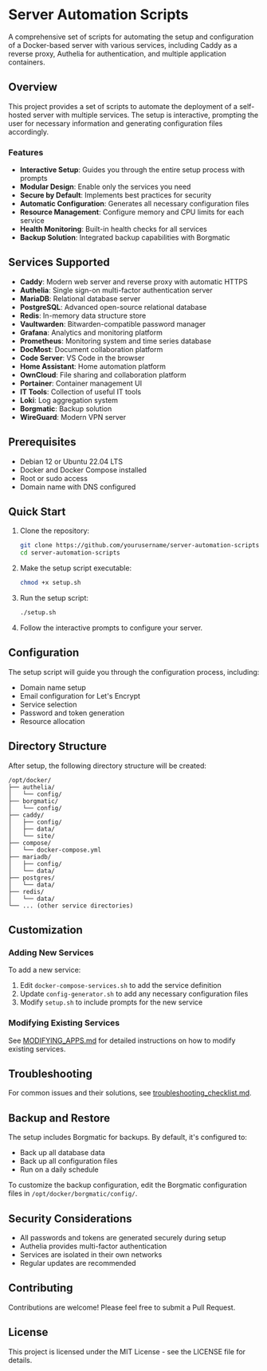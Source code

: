 # Server Automation Scripts

A comprehensive set of scripts for automating the setup and configuration of a Docker-based server with various services, including Caddy as a reverse proxy, Authelia for authentication, and multiple application containers.

## Overview

This project provides a set of scripts to automate the deployment of a self-hosted server with multiple services. The setup is interactive, prompting the user for necessary information and generating configuration files accordingly.

### Features

- **Interactive Setup**: Guides you through the entire setup process with prompts
- **Modular Design**: Enable only the services you need
- **Secure by Default**: Implements best practices for security
- **Automatic Configuration**: Generates all necessary configuration files
- **Resource Management**: Configure memory and CPU limits for each service
- **Health Monitoring**: Built-in health checks for all services
- **Backup Solution**: Integrated backup capabilities with Borgmatic

## Services Supported

- **Caddy**: Modern web server and reverse proxy with automatic HTTPS
- **Authelia**: Single sign-on multi-factor authentication server
- **MariaDB**: Relational database server
- **PostgreSQL**: Advanced open-source relational database
- **Redis**: In-memory data structure store
- **Vaultwarden**: Bitwarden-compatible password manager
- **Grafana**: Analytics and monitoring platform
- **Prometheus**: Monitoring system and time series database
- **DocMost**: Document collaboration platform
- **Code Server**: VS Code in the browser
- **Home Assistant**: Home automation platform
- **OwnCloud**: File sharing and collaboration platform
- **Portainer**: Container management UI
- **IT Tools**: Collection of useful IT tools
- **Loki**: Log aggregation system
- **Borgmatic**: Backup solution
- **WireGuard**: Modern VPN server

## Prerequisites

- Debian 12 or Ubuntu 22.04 LTS
- Docker and Docker Compose installed
- Root or sudo access
- Domain name with DNS configured

## Quick Start

1. Clone the repository:
   ```bash
   git clone https://github.com/yourusername/server-automation-scripts.git
   cd server-automation-scripts
   ```

2. Make the setup script executable:
   ```bash
   chmod +x setup.sh
   ```

3. Run the setup script:
   ```bash
   ./setup.sh
   ```

4. Follow the interactive prompts to configure your server.

## Configuration

The setup script will guide you through the configuration process, including:

- Domain name setup
- Email configuration for Let's Encrypt
- Service selection
- Password and token generation
- Resource allocation

## Directory Structure

After setup, the following directory structure will be created:

```
/opt/docker/
├── authelia/
│   └── config/
├── borgmatic/
│   └── config/
├── caddy/
│   ├── config/
│   ├── data/
│   └── site/
├── compose/
│   └── docker-compose.yml
├── mariadb/
│   ├── config/
│   └── data/
├── postgres/
│   └── data/
├── redis/
│   └── data/
└── ... (other service directories)
```

## Customization

### Adding New Services

To add a new service:

1. Edit `docker-compose-services.sh` to add the service definition
2. Update `config-generator.sh` to add any necessary configuration files
3. Modify `setup.sh` to include prompts for the new service

### Modifying Existing Services

See [MODIFYING_APPS.md](MODIFYING_APPS.md) for detailed instructions on how to modify existing services.

## Troubleshooting

For common issues and their solutions, see [troubleshooting_checklist.md](troubleshooting_checklist.md).

## Backup and Restore

The setup includes Borgmatic for backups. By default, it's configured to:

- Back up all database data
- Back up all configuration files
- Run on a daily schedule

To customize the backup configuration, edit the Borgmatic configuration files in `/opt/docker/borgmatic/config/`.

## Security Considerations

- All passwords and tokens are generated securely during setup
- Authelia provides multi-factor authentication
- Services are isolated in their own networks
- Regular updates are recommended

## Contributing

Contributions are welcome! Please feel free to submit a Pull Request.

## License

This project is licensed under the MIT License - see the LICENSE file for details.

